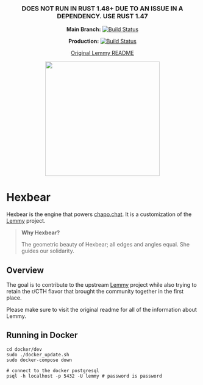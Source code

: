 <div align="center">

<h3>DOES NOT RUN IN RUST 1.48+ DUE TO AN ISSUE IN A DEPENDENCY. USE RUST 1.47</h3>

**Main Branch:** [![Build Status](https://drone.chapo.chat/api/badges/chapo-collective/lemmy-hexbear/status.svg?ref=refs/heads/main)](https://drone.chapo.chat/chapo-collective/lemmy-hexbear)  


**Production:** [![Build Status](https://drone.chapo.chat/api/badges/chapo-collective/lemmy-hexbear/status.svg?ref=refs/heads/prod)](https://drone.chapo.chat/chapo-collective/lemmy-hexbear)  

[Original Lemmy README](README-lemmy.md)
</div>

<p align="center">
    <a href="https://www.chapo.chat" rel="noopener">
    <img width=300px height=300px src="ui/public/android-chrome-512x512.png"></a>
</p>

# Hexbear

Hexbear is the engine that powers [chapo.chat](https://www.chapo.chat). It is a customization of the [Lemmy](https://github.com/LemmyNet/lemmy) project.

> **Why Hexbear?**
>
> The geometric beauty of Hexbear; all edges and angles equal. She guides our solidarity.

## Overview

The goal is to contribute to the upstream [Lemmy](https://github.com/LemmyNet/lemmy) project while also trying to retain the r/CTH flavor that brought the community together in the first place.

Please make sure to visit the original readme for all of the information about Lemmy.

## Running in Docker

```
cd docker/dev
sudo ./docker_update.sh
sudo docker-compose down

# connect to the docker postgresql
psql -h localhost -p 5432 -U lemmy # password is password
```
